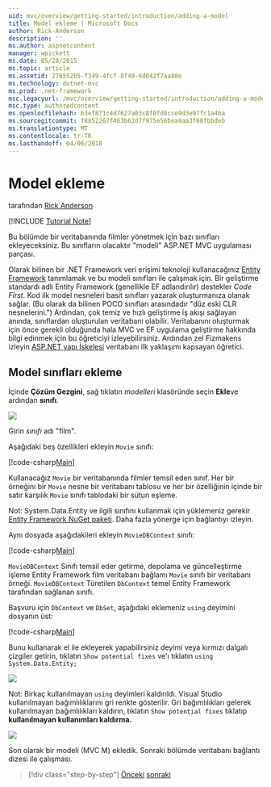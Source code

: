 ```yaml
---
uid: mvc/overview/getting-started/introduction/adding-a-model
title: Model ekleme | Microsoft Docs
author: Rick-Anderson
description: ''
ms.author: aspnetcontent
manager: wpickett
ms.date: 05/28/2015
ms.topic: article
ms.assetid: 276552b5-f349-4fcf-8f40-6d042f7aa88e
ms.technology: dotnet-mvc
ms.prod: .net-framework
msc.legacyurl: /mvc/overview/getting-started/introduction/adding-a-model
msc.type: authoredcontent
ms.openlocfilehash: b3ef871c4d7627a03c8f0fd8cce9d3e97fc1a4ba
ms.sourcegitcommit: f8852267f463b62d7f975e56bea9aa3f68fbbdeb
ms.translationtype: MT
ms.contentlocale: tr-TR
ms.lasthandoff: 04/06/2018
---
```

<a name="adding-a-model"></a>Model ekleme
====================
tarafından [Rick Anderson](https://github.com/Rick-Anderson)

[!INCLUDE [Tutorial Note](sample/code-location.md)]

Bu bölümde bir veritabanında filmler yönetmek için bazı sınıfları ekleyeceksiniz. Bu sınıfların olacaktır &quot;modeli&quot; ASP.NET MVC uygulaması parçası.

Olarak bilinen bir .NET Framework veri erişimi teknoloji kullanacağınız [Entity Framework](https://docs.microsoft.com/ef/) tanımlamak ve bu modeli sınıfları ile çalışmak için. Bir geliştirme standardı adlı Entity Framework (genellikle EF adlandırılır) destekler *Code First*. Kod ilk model nesneleri basit sınıfları yazarak oluşturmanıza olanak sağlar. (Bu olarak da bilinen POCO sınıfları arasındadır &quot;düz eski CLR nesnelerini.&quot;) Ardından, çok temiz ve hızlı geliştirme iş akışı sağlayan anında, sınıflardan oluşturulan veritabanı olabilir. Veritabanını oluşturmak için önce gerekli olduğunda hala MVC ve EF uygulama geliştirme hakkında bilgi edinmek için bu öğreticiyi izleyebilirsiniz. Ardından zel Fizmakens izleyin [ASP.NET yapı İskelesi](xref:visual-studio/overview/2013/aspnet-scaffolding-overview) veritabanı ilk yaklaşımı kapsayan öğretici.

## <a name="adding-model-classes"></a>Model sınıfları ekleme

İçinde **Çözüm Gezgini**, sağ tıklatın *modelleri* klasöründe seçin **Ekle**ve ardından **sınıfı**.

![](adding-a-model/_static/image1.png)

Girin *sınıfı* adı &quot;film&quot;.

Aşağıdaki beş özellikleri ekleyin `Movie` sınıfı:

[!code-csharp[Main](adding-a-model/samples/sample1.cs)]

Kullanacağız `Movie` bir veritabanında filmler temsil eden sınıf. Her bir örneğini bir `Movie` nesne bir veritabanı tablosu ve her bir özelliğinin içinde bir satır karşılık `Movie` sınıfı tablodaki bir sütun eşleme.

Not: System.Data.Entity ve ilgili sınıfını kullanmak için yüklemeniz gerekir [Entity Framework NuGet paketi](https://www.nuget.org/packages/EntityFramework/). Daha fazla yönerge için bağlantıyı izleyin.

Aynı dosyada aşağıdakileri ekleyin `MovieDBContext` sınıfı:

[!code-csharp[Main](adding-a-model/samples/sample2.cs?highlight=2,15-18)]

`MovieDBContext` Sınıfı temsil eder getirme, depolama ve güncelleştirme işleme Entity Framework film veritabanı bağlamı `Movie` sınıfı bir veritabanı örneği. `MovieDBContext` Türetilen `DbContext` temel Entity Framework tarafından sağlanan sınıfı.

Başvuru için `DbContext` ve `DbSet`, aşağıdaki eklemeniz `using` deyimini dosyanın üst:

[!code-csharp[Main](adding-a-model/samples/sample3.cs)]

Bunu kullanarak el ile ekleyerek yapabilirsiniz deyimi veya kırmızı dalgalı çizgiler getirin, tıklatın `Show potential fixes` ve'ı tıklatın `using System.Data.Entity;`

![](adding-a-model/_static/image2.png)

Not: Birkaç kullanılmayan `using` deyimleri kaldırıldı. Visual Studio kullanılmayan bağımlılıklarını gri renkte gösterilir. Gri bağımlılıkları gelerek kullanılmayan bağımlılıkları kaldırın, tıklatın `Show potential fixes` tıklatıp **kullanılmayan kullanımları kaldırma.**

![](adding-a-model/_static/image3.png)

Son olarak bir modeli (MVC M) ekledik. Sonraki bölümde veritabanı bağlantı dizesi ile çalışması.

> [!div class="step-by-step"]
> [Önceki](adding-a-view.md)
> [sonraki](creating-a-connection-string.md)
